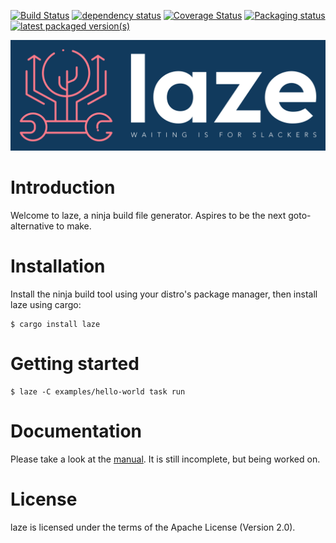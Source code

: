 [![Build Status](https://drone.schleiser.de/api/badges/kaspar030/laze/status.svg)](https://drone.schleiser.de/kaspar030/laze)
[![dependency status](https://deps.rs/repo/github/kaspar030/laze/status.svg)](https://deps.rs/repo/github/kaspar030/laze)
[![Coverage Status](https://coveralls.io/repos/github/kaspar030/laze/badge.svg)](https://coveralls.io/github/kaspar030/laze)
[![Packaging status](https://repology.org/badge/tiny-repos/laze.svg)](https://repology.org/project/laze/versions)
[![latest packaged version(s)](https://repology.org/badge/latest-versions/laze.svg)](https://repology.org/project/laze/versions)


<img src="./book/images/logo_col_bg.svg">

# Introduction

Welcome to laze, a ninja build file generator.
Aspires to be the next goto-alternative to make.


# Installation

Install the ninja build tool using your distro's package manager, then install
laze using cargo:

    $ cargo install laze


# Getting started

    $ laze -C examples/hello-world task run


# Documentation

Please take a look at the
[manual](https://kaspar030.github.io/laze/dev/index.html). It is still
incomplete, but being worked on.

# License

laze is licensed under the terms of the Apache License (Version 2.0).
